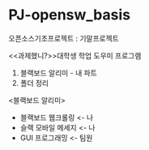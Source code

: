 # PJ-opensw_basis

오픈소스기초프로젝트 : 기말프로젝트

<<과제했니?>>대학생 학업 도우미 프로그램
1) 블랙보드 알리미 - 내 파트
2) 폴더 정리

<블랙보드 알리미> 
- 블랙보드 웹크롤링 <- 나
- 슬랙 모바일 메세지 <- 나
- GUI 프로그래밍 <- 팀원
